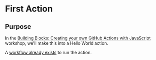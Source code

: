 # First Action

## Purpose

In the [Building Blocks: Creating your own GitHub Actions with JavaScript](https://githubuniverse.com/workshops/#building-blocks-58-creating-your-own-github-actions-with-javascript) workshop, we'll make this into a Hello World action. 

A [workflow already exists](https://github.com/universeworkshops/building-blocks-first-action/blob/master/.github/workflows/hello.yml) to run the action.
